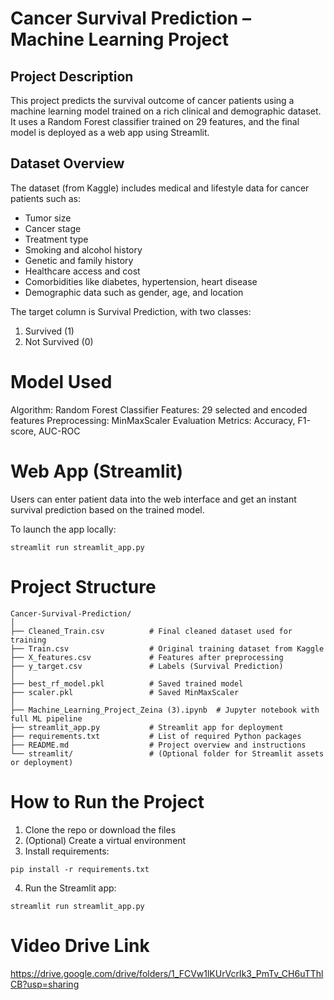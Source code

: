 # Cancer Survival Prediction – Machine Learning Project #

## Project Description ##
This project predicts the survival outcome of cancer patients using a machine learning model trained on a rich clinical and demographic dataset. It uses a Random Forest classifier trained on 29 features, and the final model is deployed as a web app using Streamlit.

## Dataset Overview ##
The dataset (from Kaggle) includes medical and lifestyle data for cancer patients such as:

- Tumor size
- Cancer stage
- Treatment type
- Smoking and alcohol history
- Genetic and family history
- Healthcare access and cost
- Comorbidities like diabetes, hypertension, heart disease
- Demographic data such as gender, age, and location

The target column is Survival Prediction, with two classes:
1. Survived (1)
2. Not Survived (0)

# Model Used #
Algorithm: Random Forest Classifier
Features: 29 selected and encoded features
Preprocessing: MinMaxScaler
Evaluation Metrics: Accuracy, F1-score, AUC-ROC

# Web App (Streamlit) #
Users can enter patient data into the web interface and get an instant survival prediction based on the trained model.

To launch the app locally:
```
streamlit run streamlit_app.py
```

# Project Structure #
```
Cancer-Survival-Prediction/
│
├── Cleaned_Train.csv          # Final cleaned dataset used for training
├── Train.csv                  # Original training dataset from Kaggle
├── X_features.csv             # Features after preprocessing
├── y_target.csv               # Labels (Survival Prediction)
│
├── best_rf_model.pkl          # Saved trained model
├── scaler.pkl                 # Saved MinMaxScaler
│
├── Machine_Learning_Project_Zeina (3).ipynb  # Jupyter notebook with full ML pipeline
├── streamlit_app.py           # Streamlit app for deployment
├── requirements.txt           # List of required Python packages
├── README.md                  # Project overview and instructions
└── streamlit/                 # (Optional folder for Streamlit assets or deployment)
```

# How to Run the Project #
1. Clone the repo or download the files
2. (Optional) Create a virtual environment
3. Install requirements:
```
pip install -r requirements.txt
```
4. Run the Streamlit app:
```
streamlit run streamlit_app.py
```
# Video Drive Link #
https://drive.google.com/drive/folders/1_FCVw1lKUrVcrIk3_PmTv_CH6uTThlCB?usp=sharing

